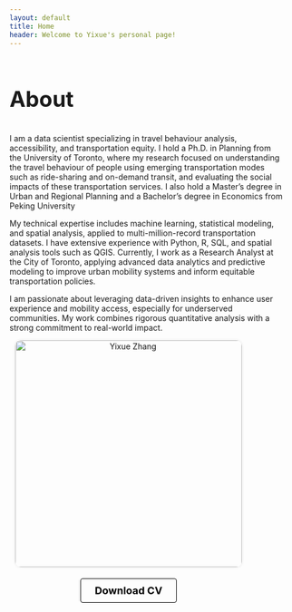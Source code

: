 ```yaml
---
layout: default
title: Home
header: Welcome to Yixue's personal page!
---
```


<style>
.about-section h3 {
  font-size: 38px;
}

.bio-section p {
  margin-bottom: 30px;
}

.profile-img {
  width: 400px;
  border-radius: 10px;
  box-shadow: 0 0 5px rgba(0,0,0,0.1);
}

.profile-container {
  flex: 0 0 400px;
  text-align: center;
  margin-left: 10px;
  align-self: center;
}

/* Responsive: only adjust image size, keep layout */
@media (max-width: 768px) {
  .profile-img {
    width: 250px;
  }
  .profile-container {
    flex: 0 0 100%;
    margin-left: 0;
    text-align: center;
    margin-top: 20px; /* 可选：增加与上方简介的间距 */
  }
}

.cv-button {
  display: inline-block;
  padding: 10px 24px;
  background-color: transparent;     /* 背景透明 */
  color: black;                      /* 黑色字体 */
  text-decoration: none;
  border: 1px solid black;           /* 细黑色边框 */
  border-radius: 4px;                /* 稍微圆一点，更现代（可设为0完全方形） */
  font-weight: bold;
  font-size: 18px;
  transition: background-color 0.3s ease, color 0.3s ease;
}

.cv-button:hover {
  background-color: black;           /* 悬停时黑底白字 */
  color: white;
}

</style>

<div style="display: flex; align-items: center; justify-content: space-between; flex-wrap: wrap;">

  <!-- 左侧简介 -->
  <div class="about-section" style="flex: 1; min-width: 250px; margin-right: 20px;">
    <h3>About</h3>
    <p>I am a data scientist specializing in travel behaviour analysis, accessibility, and transportation equity. I hold a Ph.D. in Planning from the University of Toronto, where my research focused on understanding the travel behaviour of people using emerging transportation modes such as ride-sharing and on-demand transit, and evaluating the social impacts of these transportation services. I also hold a Master’s degree in Urban and Regional Planning and a Bachelor’s degree in Economics from Peking University</p>
    <p>My technical expertise includes machine learning, statistical modeling, and spatial analysis, applied to multi-million-record transportation datasets. I have extensive experience with Python, R, SQL, and spatial analysis tools such as QGIS. Currently, I work as a Research Analyst at the City of Toronto, applying advanced data analytics and predictive modeling to improve urban mobility systems and inform equitable transportation policies.</p>
    <p>I am passionate about leveraging data-driven insights to enhance user experience and mobility access, especially for underserved communities. My work combines rigorous quantitative analysis with a strong commitment to real-world impact.</p>
  </div>

<!-- 右侧头像 -->
<div class="profile-container">
  <img src="{{ '/figures/profile1YZ.jpg' | relative_url }}"
       alt="Yixue Zhang"
       class="profile-img">

  <!-- 下载CV按钮 -->
  <div style="margin-top: 20px;">
    <a href="{{ '/assets/css/YixueZhang_CV_25Jul.pdf' | relative_url }}"
       target="_blank"
       class="cv-button">
       Download CV
    </a>
  </div>
</div>

</div>